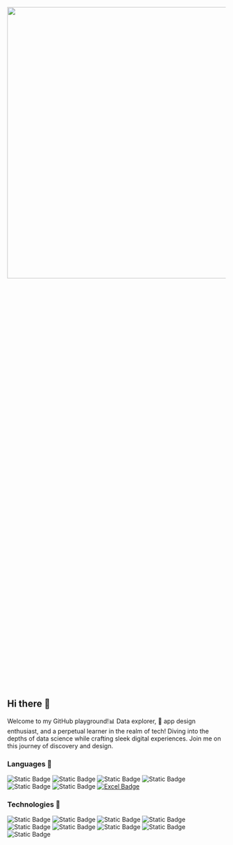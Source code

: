 <a href="https://www.techbiswajeet.in"><img height="40%" width="120%" border-radius ="25px" src="https://github.com/Biswajeet-Behera-off/Biswajeet-Behera-off/blob/main/km_20231221_480p_15f_20231221_123356.gif"/></a>


## Hi there 👋

Welcome to my GitHub playground!📊 Data explorer, 🎨 app design enthusiast, and a perpetual learner in the realm of tech! Diving into the depths of data science while crafting sleek digital experiences. Join me on this journey of discovery and design.

### Languages 👋

![Static Badge](https://img.shields.io/badge/Python-80%25-blue?logo=Python)
![Static Badge](https://img.shields.io/badge/HTML-50%25-orange?logo=HTML)
![Static Badge](https://img.shields.io/badge/CSS-50%25-blue?logo=css)
![Static Badge](https://img.shields.io/badge/JavaScript-30%25-yellow?logo=JavaScript)
![Static Badge](https://img.shields.io/badge/C-30%25-blue?logo=C)
![Static Badge](https://img.shields.io/badge/SQL-60%25-blue?logo=mysql)
[![Excel Badge](https://img.shields.io/badge/Excel-70%-#7E733C?logo=microsoft-excel)](https://www.microsoft.com/en-us/microsoft-365/excel)




### Technologies 👋

![Static Badge](https://img.shields.io/badge/Deep%20Learning-blue?logo=PYTHON&logoColor=%23fff)
![Static Badge](https://img.shields.io/badge/Machine%20Learning-black?logo=python)
![Static Badge](https://img.shields.io/badge/Predictive%20Analysis-Orange?logo=python)
![Static Badge](https://img.shields.io/badge/Django-black?logo=Django)
![Static Badge](https://img.shields.io/badge/Flask-blue?logo=Flask)
![Static Badge](https://img.shields.io/badge/TensorFlow-black?logo=TensorFlow)
![Static Badge](https://img.shields.io/badge/AWS-black?logo=Amazon-AWS&logoColor=f90)
![Static Badge](https://img.shields.io/badge/Flutter-Orange?logo=Flutter&logoColor=%23fff)
![Static Badge](https://img.shields.io/badge/Flet-blue?logo=Flutter&logoColor=%23fff)


